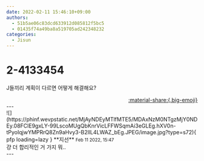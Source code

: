 ```yaml
---
date: 2022-02-11 15:46:10+09:00
authors:
  - 51b5ae06c83dcd633912d085812f5bc5
  - 01435f74a49ba8a519705ad242348232
categories:
  - Jisun
---
```


# 2-4133454

<div class="post-container" markdown="1">
<div class="content-container md-sidebar__scrollwrap" markdown="1">

J들끼리 계획이 다르면 어떻게 해결해요?

</div>
</div>

<div style="text-align: right;" markdown="1">
<a href="https://weverse.io/fromis9/fanpost/2-4133454" style="text-align: right;">:material-share:{.big-emoji}</a>
</div>
---

<div class="comments-container md-sidebar__scrollwrap" markdown="1">
<div class="comment" markdown="1">
<div class='id-container' markdown="1">
![](https://phinf.wevpstatic.net/MjAyNDEyMTlfMTE5/MDAxNzM0NTgzMjY0NDEy.08FClE9gxLY-99LscoMUgQbKnrVicLFFWSqmAi3eGLEg.hXV0n-tPyoIqjwYMPRrQ8Zn9aHvy3-B2llL4LWAZ_bEg.JPEG/image.jpg?type=s72){ pfp loading=lazy }
**<span class="artist">지선</span>** <small>Feb 11 2022, 15:47</small><br>
</div>
<div class='comment-body' markdown="1">
걍 더 합리적인 거 가지 뭐..
</div>
</div>
</div>
---
